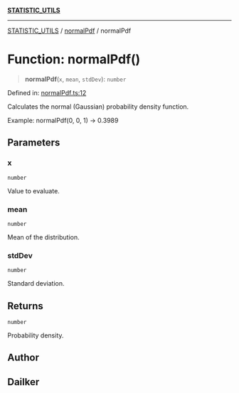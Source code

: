 [**STATISTIC_UTILS**](../../README.md)

***

[STATISTIC_UTILS](../../README.md) / [normalPdf](../README.md) / normalPdf

# Function: normalPdf()

> **normalPdf**(`x`, `mean`, `stdDev`): `number`

Defined in: [normalPdf.ts:12](https://github.com/dailker/everyutil/blob/fb6c9c837496f567cf7883b581cd27d1c9507ebe/src/statistic/normalPdf.ts#L12)

Calculates the normal (Gaussian) probability density function.

Example: normalPdf(0, 0, 1) → 0.3989

## Parameters

### x

`number`

Value to evaluate.

### mean

`number`

Mean of the distribution.

### stdDev

`number`

Standard deviation.

## Returns

`number`

Probability density.

## Author

## Dailker
